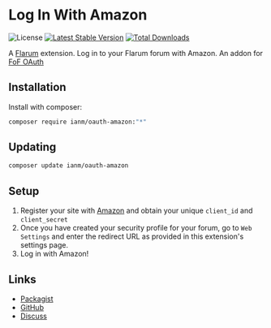 # Log In With Amazon

![License](https://img.shields.io/badge/license-MIT-blue.svg) [![Latest Stable Version](https://img.shields.io/packagist/v/ianm/oauth-amazon.svg)](https://packagist.org/packages/ianm/oauth-amazon) [![Total Downloads](https://img.shields.io/packagist/dt/ianm/oauth-amazon.svg)](https://packagist.org/packages/ianm/oauth-amazon)

A [Flarum](http://flarum.org) extension. Log in to your Flarum forum with Amazon. An addon for [FoF OAuth](https://github.com/friendsofflarum/oauth)

## Installation

Install with composer:

```sh
composer require ianm/oauth-amazon:"*"
```

## Updating

```sh
composer update ianm/oauth-amazon
```

## Setup
1) Register your site with [Amazon](https://developer.amazon.com/docs/login-with-amazon/register-web.html) and obtain your unique `client_id` and `client_secret`
2) Once you have created your security profile for your forum, go to `Web Settings` and enter the redirect URL as provided in this extension's settings page.
3) Log in with Amazon!

## Links

- [Packagist](https://packagist.org/packages/ianm/oauth-amazon)
- [GitHub](https://github.com/imorland/flarum-ext-oauth-amazon)
- [Discuss](https://discuss.flarum.org/d/PUT_DISCUSS_SLUG_HERE)
